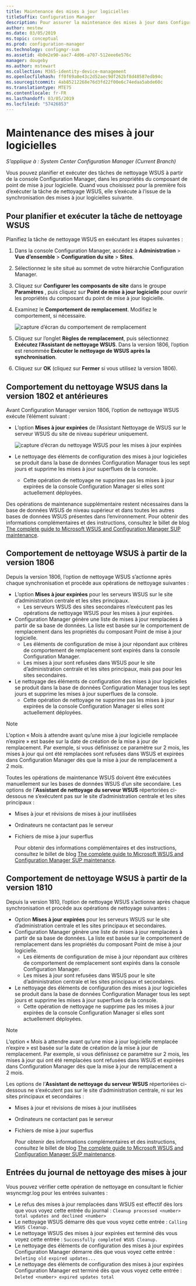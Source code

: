 ```yaml
---
title: Maintenance des mises à jour logicielles
titleSuffix: Configuration Manager
description: Pour assurer la maintenance des mises à jour dans Configuration Manager, vous pouvez planifier la tâche de nettoyage WSUS, ou vous pouvez l’exécuter manuellement.
author: mestew
ms.date: 03/05/2019
ms.topic: conceptual
ms.prod: configuration-manager
ms.technology: configmgr-sum
ms.assetid: 4b0e2e90-aac7-4d06-a707-512eee6e576c
manager: dougeby
ms.author: mstewart
ms.collection: M365-identity-device-management
ms.openlocfilehash: ff0f69a0e43c2d52aec9df262bf8d48587edb94c
ms.sourcegitcommit: 4ab85212268e76d3fd22f00e6c74edaa5abde60c
ms.translationtype: MTE75
ms.contentlocale: fr-FR
ms.lasthandoff: 03/05/2019
ms.locfileid: "57426853"
---
```

# <a name="software-updates-maintenance"></a>Maintenance des mises à jour logicielles

*S’applique à : System Center Configuration Manager (Current Branch)*

Vous pouvez planifier et exécuter des tâches de nettoyage WSUS à partir de la console Configuration Manager, dans les propriétés du composant de point de mise à jour logicielle. Quand vous choisissez pour la première fois d’exécuter la tâche de nettoyage WSUS, elle s’exécute à l’issue de la synchronisation des mises à jour logicielles suivante.  

## <a name="to-schedule-and-run-the-wsus-cleanup-job"></a>Pour planifier et exécuter la tâche de nettoyage WSUS

Planifiez la tâche de nettoyage WSUS en exécutant les étapes suivantes :

1. Dans la console Configuration Manager, accédez à **Administration** > **Vue d’ensemble** > **Configuration du site** > **Sites**.
2. Sélectionnez le site situé au sommet de votre hiérarchie Configuration Manager.

3. Cliquez sur **Configurer les composants de site** dans le groupe **Paramètres** , puis cliquez sur **Point de mise à jour logicielle** pour ouvrir les propriétés du composant du point de mise à jour logicielle.  

4. Examinez le **Comportement de remplacement**. Modifiez le comportement, si nécessaire.

   ![capture d’écran du comportement de remplacement](media/sccm-supersedence-behavior.PNG)

5. Cliquez sur l’onglet **Règles de remplacement**, puis sélectionnez **Exécutez l’Assistant de nettoyage WSUS**. Dans la version 1806, l’option est renommée **Exécuter le nettoyage de WSUS après la synchronisation**.

6. Cliquez sur **OK** (cliquez sur **Fermer** si vous utilisez la version 1806).

## <a name="wsus-cleanup-behavior-in-version-1802-and-earlier"></a>Comportement du nettoyage WSUS dans la version 1802 et antérieures

Avant Configuration Manager version 1806, l’option de nettoyage WSUS exécute l’élément suivant :

- L’option **Mises à jour expirées** de l’Assistant Nettoyage de WSUS sur le serveur WSUS du site de niveau supérieur uniquement.

  ![capture d’écran du nettoyage WSUS pour les mises à jour expirées](media/wsus-cleanup-expired.PNG)

- Le nettoyage des éléments de configuration des mises à jour logicielles se produit dans la base de données Configuration Manager tous les sept jours et supprime les mises à jour superflues de la console.
  - Cette opération de nettoyage ne supprime pas les mises à jour expirées de la console Configuration Manager si elles sont actuellement déployées.

Des opérations de maintenance supplémentaire restent nécessaires dans la base de données WSUS de niveau supérieur et dans toutes les autres bases de données WSUS présentes dans l’environnement. Pour obtenir des informations complémentaires et des instructions, consultez le billet de blog [The complete guide to Microsoft WSUS and Configuration Manager SUP maintenance](https://support.microsoft.com/help/4490644/complete-guide-to-microsoft-wsus-and-configuration-manager-sup-maint/).

## <a name="wsus-cleanup-behavior-starting-in-version-1806"></a>Comportement de nettoyage WSUS à partir de la version 1806

Depuis la version 1806, l’option de nettoyage WSUS s’actionne après chaque synchronisation et procède aux opérations de nettoyage suivantes : <!--1357898 -->

- L’option **Mises à jour expirées** pour les serveurs WSUS sur le site d’administration centrale et les sites principaux.
  - Les serveurs WSUS des sites secondaires n’exécutent pas les opérations de nettoyage WSUS pour les mises à jour expirées.
- Configuration Manager génère une liste de mises à jour remplacées à partir de sa base de données. La liste est basée sur le comportement de remplacement dans les propriétés du composant Point de mise à jour logicielle.
  - Les éléments de configuration de mise à jour répondant aux critères de comportement de remplacement sont expirés dans la console Configuration Manager.
  - Les mises à jour sont refusées dans WSUS pour le site d’administration centrale et les sites principaux, mais pas pour les sites secondaires.
- Le nettoyage des éléments de configuration des mises à jour logicielles se produit dans la base de données Configuration Manager tous les sept jours et supprime les mises à jour superflues de la console.
  - Cette opération de nettoyage ne supprime pas les mises à jour expirées de la console Configuration Manager si elles sont actuellement déployées.

> [!NOTE]
> L’option « Mois à attendre avant qu’une mise à jour logicielle remplacée n’expire » est basée sur la date de création de la mise à jour de remplacement. Par exemple, si vous définissez ce paramètre sur 2 mois, les mises à jour qui ont été remplacées sont refusées dans WSUS et expirées dans Configuration Manager dès que la mise à jour de remplacement a 2 mois.

Toutes les opérations de maintenance WSUS doivent être exécutées manuellement sur les bases de données WSUS d’un site secondaire. Les options de l’**Assistant de nettoyage du serveur WSUS** répertoriées ci-dessous ne s’exécutent pas sur le site d’administration centrale et les sites principaux :

- Mises à jour et révisions de mises à jour inutilisées
- Ordinateurs ne contactant pas le serveur
- Fichiers de mise à jour superflus

  Pour obtenir des informations complémentaires et des instructions, consultez le billet de blog [The complete guide to Microsoft WSUS and Configuration Manager SUP maintenance](https://support.microsoft.com/help/4490644/complete-guide-to-microsoft-wsus-and-configuration-manager-sup-maint/).

## <a name="wsus-cleanup-behavior-starting-in-version-1810"></a>Comportement de nettoyage WSUS à partir de la version 1810

Depuis la version 1810, l’option de nettoyage WSUS s’actionne après chaque synchronisation et procède aux opérations de nettoyage suivantes : <!--2839349-->

- Option **Mises à jour expirées** pour les serveurs WSUS sur le site d’administration centrale et les sites principaux et secondaires.
- Configuration Manager génère une liste de mises à jour remplacées à partir de sa base de données. La liste est basée sur le comportement de remplacement dans les propriétés du composant Point de mise à jour logicielle.
  - Les éléments de configuration de mise à jour répondant aux critères de comportement de remplacement sont expirés dans la console Configuration Manager.
  - Les mises à jour sont refusées dans WSUS pour le site d’administration centrale et les sites principaux et secondaires.
- Le nettoyage des éléments de configuration des mises à jour logicielles se produit dans la base de données Configuration Manager tous les sept jours et supprime les mises à jour superflues de la console.
  - Cette opération de nettoyage ne supprime pas les mises à jour expirées de la console Configuration Manager si elles sont actuellement déployées.

> [!NOTE]
> L’option « Mois à attendre avant qu’une mise à jour logicielle remplacée n’expire » est basée sur la date de création de la mise à jour de remplacement. Par exemple, si vous définissez ce paramètre sur 2 mois, les mises à jour qui ont été remplacées sont refusées dans WSUS et expirées dans Configuration Manager dès que la mise à jour de remplacement a 2 mois.

Les options de l’**Assistant de nettoyage du serveur WSUS** répertoriées ci-dessous ne s’exécutent pas sur le site d’administration centrale, ni sur les sites principaux et secondaires :

- Mises à jour et révisions de mises à jour inutilisées
- Ordinateurs ne contactant pas le serveur
- Fichiers de mise à jour superflus

  Pour obtenir des informations complémentaires et des instructions, consultez le billet de blog [The complete guide to Microsoft WSUS and Configuration Manager SUP maintenance](https://support.microsoft.com/help/4490644/complete-guide-to-microsoft-wsus-and-configuration-manager-sup-maint/).

## <a name="updates-cleanup-log-entries"></a>Entrées du journal de nettoyage des mises à jour

Vous pouvez vérifier cette opération de nettoyage en consultant le fichier wsyncmgr.log pour les entrées suivantes :

- Le refus des mises à jour remplacées dans WSUS est effectif dès lors que vous voyez cette entrée du journal : `Cleanup processed <number> total updates and declined <number>`
- Le nettoyage WSUS démarre dès que vous voyez cette entrée : `Calling WSUS Cleanup.`
- Le nettoyage WSUS des mises à jour expirées est terminé dès vous voyez cette entrée : `Successfully completed WSUS Cleanup.`
- Le nettoyage des éléments de configuration des mises à jour expirées Configuration Manager démarre dès que vous voyez cette entrée : `Deleting old expired updates...`
- Le nettoyage des éléments de configuration des mises à jour expirées Configuration Manager est terminé dès que vous voyez cette entrée : `Deleted <number> expired updates total`
